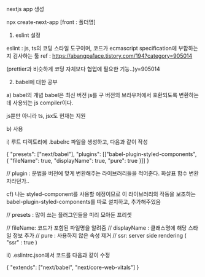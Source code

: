 nextjs app 생성

npx create-next-app [front : 폴더명]

1. eslint 설정

eslint : js, ts의 코딩 스타일 도구이며, 코드가 ecmascript specification에 부합하는지 검사하는 툴
ref : https://abangpa1ace.tistory.com/194?category=905014

(prettier과 비슷하게 코딩 자체보다 협업에 필요한 기능..)y=905014

2. babel에 대한 공부

a) babel의 개념
babel은 최신 버전 js를 구 버전의 브라우저에서 호환되도록 변환하는데 사용되는 js compiler이다.

js뿐만 아니라 ts, jsx도 현재는 지원

b) 사용

i) 루트 디렉토리에 .babelrc 파일을 생성하고, 다음과 같이 작성

{
"presets": ["next/babel"],
"plugins": [["babel-plugin-styled-components", { "fileName": true, "displayName": true, "pure": true }]]
}

// plugin : 문법을 버전에 맞게 변환해주는 라이브러리들을 적어준다. 화살표 함수 변환자라던가..

cf) 나는 styled-component를 사용할 예정이므로 이 라이브러리의 작동을 보조하는 babel-plugin-styled-components를 따로 설치하고, 추가해주었음

// presets : 많이 쓰는 플러그인들을 미리 모아둔 프리셋

// fileName: 코드가 포함된 파일명을 알려줌
// displayName : 클래스명에 해당 스타일 정보 추가
// pure : 사용하지 않은 속성 제거
// ssr: server side rendering ( "ssr" : true )

ii) .eslintrc.json에서 코드를 다음과 같이 수정

{
"extends": ["next/babel", "next/core-web-vitals"]
}
